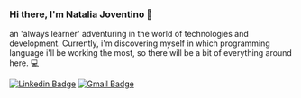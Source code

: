 ### Hi there, I'm Natalia Joventino :wave:
an 'always learner' adventuring in the world of technologies and development. Currently, i'm discovering myself in which programming language i'll be working the most, so there will be a bit of everything around here. :computer:

[![Linkedin Badge](https://img.shields.io/badge/-NataliaJoventino-2867b2?style=flat-square&logo=Linkedin&logoColor=white&link=https://www.linkedin.com/in/natalia-joventino/)](https://www.linkedin.com/in/natalia-joventino/) 
[![Gmail Badge](https://img.shields.io/badge/-natalia.jleonardo@gmail.com-B23121?style=flat-square&logo=Gmail&logoColor=red&link=mailto:natalia.jleonardo@gmail.com)](mailto:natalia.jleonardo@gmail.com)

